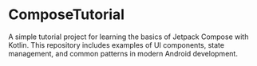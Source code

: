 # ComposeTutorial
 A simple tutorial project for learning the basics of Jetpack Compose with Kotlin. This repository includes examples of UI components, state management, and common patterns in modern Android development.
